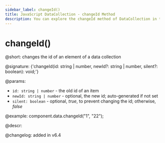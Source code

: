 ```yaml
---
sidebar_label: changeId()
title: JavaScript DataCollection - changeId Method 
description: You can explore the changeId method of DataCollection in the documentation of the DHTMLX JavaScript UI library. Browse developer guides and API reference, try out code examples and live demos, and download a free 30-day evaluation version of DHTMLX Suite.
---
```


# changeId()

@short: changes the id of an element of a data collection

@signature: {'changeId(id: string | number, newId?: string | number, silent?: boolean): void;'}

@params:
- `id: string | number` - the old id of an item
- `newId: string | number` - optional, the new id; auto-generated if not set
- `silent: boolean` - optional, *true*, to prevent changing the id; otherwise, *false*

@example:
component.data.changeId("1", "22");

@descr:

@changelog: added in v6.4
